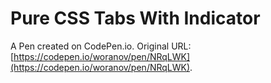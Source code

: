 # Pure CSS Tabs With Indicator

A Pen created on CodePen.io. Original URL: [https://codepen.io/woranov/pen/NRqLWK](https://codepen.io/woranov/pen/NRqLWK).

